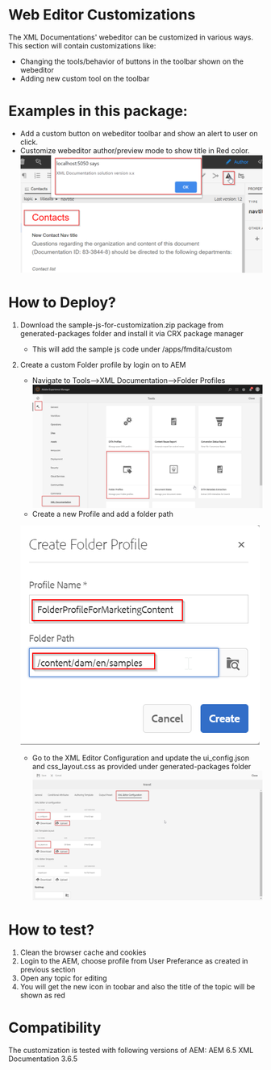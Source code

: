 Web Editor Customizations
========

The XML Documentations' webeditor can be customized in various ways. This section will contain customizations like:
- Changing the tools/behavior of buttons in the toolbar shown on the webeditor
- Adding new custom tool on the toolbar

Examples in this package:
========
- Add a custom button on webeditor toolbar and show an alert to user on click.
- Customize webeditor author/preview mode to show title in Red color.
![XML Edior](./pictures/XML-Editor.png)

How to Deploy?
========
1) Download the sample-js-for-customization.zip package from generated-packages folder and install it via CRX package manager
	- This will add the sample js code under /apps/fmdita/custom
2) Create a custom Folder profile by login on to AEM 
	- Navigate to Tools-->XML Documentation-->Folder Profiles
	![XML Edior](./pictures/Folder-Profiles.png)
	- Create a new Profile and add a folder path        
	
	![XML Edior](./pictures/CreateNewFolder-Profiles.png)	
	- Go to the XML Editor Configuration and update the ui_config.json and css_layout.css as provided under generated-packages folder
	![XML Edior](./pictures/Folder-Profiles-Add.png)

How to test?
========
1) Clean the browser cache and cookies
2) Login to the AEM, choose profile from User Preferance as created in previous section
3) Open any topic for editing
4) You will get the new icon in toobar and also the title of the topic will be shown as red

Compatibility
========
The customization is tested with following versions of AEM:
AEM 6.5
XML Documentation 3.6.5
